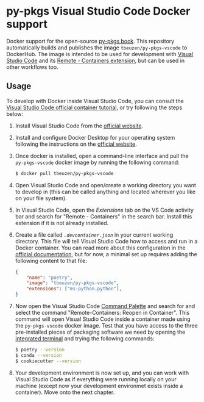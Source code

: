 # py-pkgs Visual Studio Code Docker support

Docker support for the open-source [py-pkgs book](https://py-pkgs.org). This repository automatically builds and publishes the image `tbeuzen/py-pkgs-vscode` to DockerHub. The image is intended to be used for development with [Visual Studio Code](https://code.visualstudio.com/) and its [Remote - Containers extension](https://code.visualstudio.com/docs/remote/containers), but can be used in other workflows too.

## Usage

To develop with Docker inside Visual Studio Code, you can consult the [Visual Studio Code official container tutorial](https://code.visualstudio.com/docs/remote/containers-tutorial), or try following the steps below:

1. Install Visual Studio Code from the [official website](https://code.visualstudio.com/).
2. Install and configure Docker Desktop for your operating system following the instructions on the [official website](https://www.docker.com/get-started).
3. Once docker is installed, open a command-line interface and pull the `py-pkgs-vscode` docker image by running the following command:

    ```bash
    $ docker pull tbeuzen/py-pkgs-vscode
    ```

4. Open Visual Studio Code and open/create a working directory you want to develop in (this can be called anything and located wherever you like on your file system).
5. In Visual Studio Code, open the *Extensions* tab on the VS Code activity bar and search for "Remote - Containers" in the search bar. Install this extension if it is not already installed.
6. Create a file called *`.devcontainer.json`* in your current working directory. This file will tell Visual Studio Code how to access and run in a Docker container. You can read more about this configuration in the [official documentation](https://code.visualstudio.com/docs/remote/create-dev-container), but for now, a minimal set up requires adding the following content to that file:

    ```json
    {
        "name": "poetry",
        "image": "tbeuzen/py-pkgs-vscode",
        "extensions": ["ms-python.python"],
    }
    ```

7. Now open the Visual Studio Code [Command Palette](https://code.visualstudio.com/docs/getstarted/userinterface#_command-palette) and search for and select the command "Remote-Containers: Reopen in Container". This command will open Visual Studio Code inside a container made using the `py-pkgs-vscode` docker image. Test that you have access to the three pre-installed pieces of packaging software we need by opening the [integrated terminal](https://code.visualstudio.com/docs/editor/integrated-terminal) and trying the following commands:

    ```bash
    $ poetry --version
    $ conda --version
    $ cookiecutter --version
    ```

8. Your development environment is now set up, and you can work with Visual Studio Code as if everything were running locally on your machine (except now your development environmet exists inside a container).  Move onto the next chapter.
